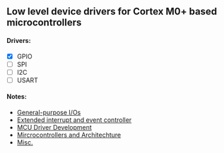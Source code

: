 ## Low level device drivers for Cortex M0+ based microcontrollers

#### Drivers:

- [x] GPIO
- [ ] SPI
- [ ] I2C
- [ ] USART

#### Notes:

* [General-purpose I/Os](https://github.com/TonyJosi97/stm32_lowlevel_drivers/blob/master/docs/GPIO.md)
* [Extended interrupt and event controller](https://github.com/TonyJosi97/stm32_lowlevel_drivers/blob/master/docs/EXTI.md) 
* [MCU Driver Development](https://github.com/TonyJosi97/stm32_lowlevel_drivers/blob/master/docs/MCU_driver_dev.md)
* [Mircrocontrollers and Architechture](https://github.com/TonyJosi97/stm32_lowlevel_drivers/blob/master/docs/readme.md)
* [Misc.](https://github.com/TonyJosi97/stm32_lowlevel_drivers/blob/master/docs/readme_2.md)

